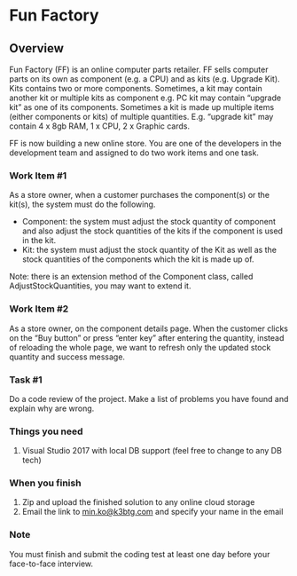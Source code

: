 # Fun Factory

## Overview

Fun Factory (FF) is an online computer parts retailer. FF sells computer parts on its own as component (e.g. a CPU) and as kits (e.g. Upgrade Kit). Kits contains two or more components. Sometimes, a kit may contain another kit or multiple kits as component e.g. PC kit may contain “upgrade kit” as one of its components. Sometimes a kit is made up multiple items (either components or kits) of multiple quantities. E.g. “upgrade kit” may contain 4 x 8gb RAM, 1 x CPU, 2 x Graphic cards.

FF is now building a new online store. You are one of the developers in the development team and assigned to do two work items and one task.

### Work Item #1
As a store owner, when a customer purchases the component(s) or the kit(s), the system must do the following.

- Component: the system must adjust the stock quantity of component and also adjust the stock quantities of the kits if the component is used in the kit.
- Kit: the system must adjust the stock quantity of the Kit as well as the stock quantities of the components which the kit is made up of.

Note: there is an extension method of the Component class, called AdjustStockQuantities, you may want to extend it.

### Work Item #2
As a store owner, on the component details page. When the customer clicks on the “Buy button” or press “enter key” after entering the quantity, instead of reloading the whole page, we want to refresh only the updated stock quantity and success message.

### Task #1
Do a code review of the project. Make a list of problems you have found and explain why are wrong.

### Things you need
1.	Visual Studio 2017 with local DB support (feel free to change to any DB tech)

### When you finish
1.	Zip and upload the finished solution to any online cloud storage
2.	Email the link to min.ko@k3btg.com and specify your name in the email

### Note
You must finish and submit the coding test at least one day before your face-to-face interview.

